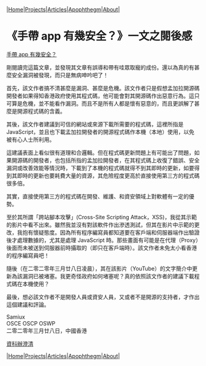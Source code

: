 |[Home](/README.md)|[Projects](/projects.md)|[Articles](/articles.md)|[Apophthegm](/apophthegm.md)|[About](/about.md)|

# **《手帶 app 有幾安全？》一文之閱後感**

[手帶 app 有幾安全？](https://tecky.io/zh_Hant/%E6%89%8B%E5%B8%B6app%E6%9C%89%E5%B9%BE%E5%AE%89%E5%85%A8%EF%BC%9F/)

剛閱讀完這篇文章，並發現其文章有誤導和帶有哇眾取寵的成份。還以為真的有甚麼安全漏洞被發現，而只是無病呻吟吧了！

首先，該文作者搞不清甚麼是漏洞、甚麼是危機。該文作者只是假想孟加拉開源碼開發者如果得知香港政府使用其程式碼，他可能會對其開源碼作出惡意行為。這只可算是危機，並不能看作漏洞。而且不是所有人都是懷有惡意的，而且更誤解了甚麼是開源程式碼的含義。

其後，該文作者建議到可信的網站或來源下載所需要的程式碼，這裡所指是 JavaScript，並且也下載孟加拉開發者的開源程式碼作本機（本地）使用，以免被有心人士所利用。

這建議表面上看似很有道理和合邏輯。但在程式碼更新問題上有可能出了問題，如果開源碼的開發者，也包括所指的孟加拉開發者，在其程式碼上收復了錯誤、安全漏洞或改善效能等情況時，下載到了本機的程式碼就得不到其即時的更新，如要得到其即時的更新也要耗費大量的資源，其危險程度更高於直接使用第三方的程式碼很多倍。

其實，直接使用第三方的程式碼在開發、維護、和資安領域上對軟體有一定的優勢。

至於其所謂「跨站腳本攻擊」(Cross-Site Scripting Attack，XSS)，我從其示範的影片中看不出來。雖然我並沒有對該軟件作出滲透測試，但其在影片中示範的更改，我抱有懷疑態度。因為所有程序編寫員都知道要在客戶端和伺服器端作出驗證後才處理數據的，尤其是處理 JavaScript 時。那些畫面有可能是在代理（Proxy）後面而未被送到伺服器前時攝取的（即只在客戶端時）。該文作者未免太小看香港的程序編寫員吧！

隨後（在二零二零年三月廿八日凌晨），其在該影片（YouTube）的文字簡介中更新為該漏洞已被堵塞。我更奇怪政府如何堵塞呢？真的依照該文作者的建議下載程式碼在本機使用？

最後，想必該文作者不是開發人員或資安人員，又或者不是開源的支持者，才作出這個建議和評論。

Samiux  
OSCE  OSCP  OSWP  
二零二零年三月廿八日，中國香港  

[資科辦澄清](https://www.ogcio.gov.hk/tc/news/press_releases/2020/03/pr_20200327.html)

|[Home](/README.md)|[Projects](/projects.md)|[Articles](/articles.md)|[Apophthegm](/apophthegm.md)|[About](/about.md)|
